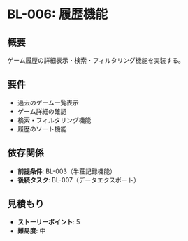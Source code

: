 # BL-006: 履歴機能

## 概要
ゲーム履歴の詳細表示・検索・フィルタリング機能を実装する。

## 要件
- 過去のゲーム一覧表示
- ゲーム詳細の確認
- 検索・フィルタリング機能
- 履歴のソート機能

## 依存関係
- **前提条件**: BL-003（半荘記録機能）
- **後続タスク**: BL-007（データエクスポート）

## 見積もり
- **ストーリーポイント**: 5
- **難易度**: 中